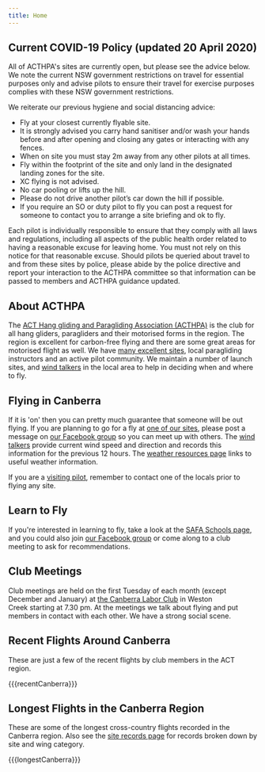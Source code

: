 ```yaml
---
title: Home
---
```

## Current COVID-19 Policy (updated 20 April 2020)

All of ACTHPA's sites are currently open, but please see the advice below.
We note the current NSW government restrictions on travel for essential purposes only and advise pilots to ensure their travel for exercise purposes complies with these NSW government restrictions.
 
We reiterate our previous hygiene and social distancing advice:

-  Fly at your closest currently flyable site.
-  It is strongly advised you carry hand sanitiser and/or wash your hands before and after opening and closing any gates or interacting with any fences.
-  When on site you must stay 2m away from any other pilots at all times.
-  Fly within the footprint of the site and only land in the designated landing zones for the site.
-  XC flying is not advised.
-  No car pooling or lifts up the hill.
-  Please do not drive another pilot’s car down the hill if possible.
-  If you require an SO or duty pilot to fly you can post a request for someone to contact you to arrange a site briefing and ok to fly.

Each pilot is individually responsible to ensure that they comply with all laws and regulations, including all aspects of the public health order related to having a reasonable excuse for leaving home.
You must not rely on this notice for that reasonable excuse.
Should pilots be queried about travel to and from these sites by police, please abide by the police directive and report your interaction to the ACTHPA committee so that information can be passed to members and ACTHPA guidance updated.

## About ACTHPA

The [ACT Hang gliding and Paragliding Association (ACTHPA)](info/about) is the club for all hang gliders, paragliders and their motorised forms in the region.
The region is excellent for carbon-free flying and there are some great areas for motorised flight as well.
We have [many excellent sites](info/sites), local paragliding instructors and an active pilot community.
We maintain a number of launch sites, and [wind talkers] in the local area to help in deciding when and where to fly.

## Flying in Canberra

If it is 'on' then you can pretty much guarantee that someone will be out flying.
If you are planning to go for a fly at [one of our sites](/flying-ACT/sites), please post a message on [our Facebook group] so you can meet up with others.
The [wind talkers] provide current wind speed and direction and records this information for the previous 12 hours.
The [weather resources page](info/weather-resources) links to useful weather information.

If you are a [visiting pilot](info), remember to contact one of the locals prior to flying any site.

## Learn to Fly

If you're interested in learning to fly, take a look at the [SAFA Schools page](https://www.safa.asn.au/training/flight-schools), and you could also join [our Facebook group] or come along to a club meeting to ask for recommendations.

## Club Meetings

Club meetings are held on the first Tuesday of each month (except December and January) at [the Canberra Labor Club](http://www.laborclub.com.au) in Weston Creek starting at 7.30 pm.
At the meetings we talk about flying and put members in contact with each other.
We have a strong social scene.

## Recent Flights Around Canberra

These are just a few of the recent flights by club members in the ACT region.

{{{recentCanberra}}}

## Longest Flights in the Canberra Region

These are some of the longest cross-country flights recorded in the Canberra region.
Also see the [site records page](info/site-records) for records broken down by site and wing category.

{{{longestCanberra}}}

[wind talkers]: http://www.freeflightwx.com/acthpa/
[our Facebook group]: https://www.facebook.com/groups/acthpa

